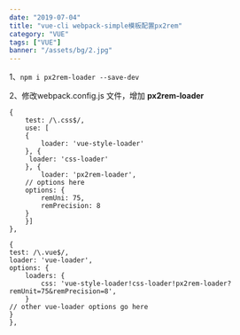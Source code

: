 ```yaml
---
date: "2019-07-04"
title: "vue-cli webpack-simple模板配置px2rem"
category: "VUE"
tags: ["VUE"]
banner: "/assets/bg/2.jpg"
---
```



1、`npm i px2rem-loader --save-dev`

2、修改webpack.config.js 文件，增加 **px2rem-loader**

```
{
    test: /\.css$/,
    use: [
    {
        loader: 'vue-style-loader'
    }, {
     loader: 'css-loader'
    }, {
        loader: 'px2rem-loader',
    // options here
    options: {
        remUni: 75,
        remPrecision: 8
    }
    }]
},
```
```
{
test: /\.vue$/,
loader: 'vue-loader',
options: {
    loaders: {
        css: 'vue-style-loader!css-loader!px2rem-loader?remUnit=75&remPrecision=8',
    }
// other vue-loader options go here
}
},
```

